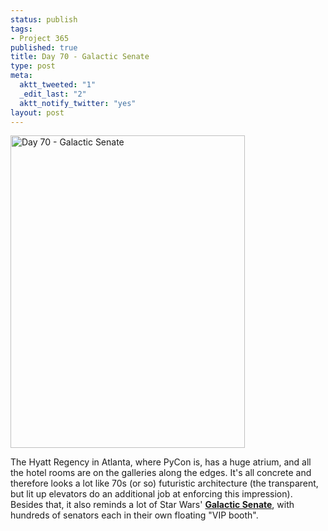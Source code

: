 ```yaml
--- 
status: publish
tags: 
- Project 365
published: true
title: Day 70 - Galactic Senate
type: post
meta: 
  aktt_tweeted: "1"
  _edit_last: "2"
  aktt_notify_twitter: "yes"
layout: post
---
```

<a href="http://www.flickr.com/photos/freeed/5519155034/" title="Day 70 - Galactic Senate by Fred​, on Flickr"><img src="http://farm6.static.flickr.com/5220/5519155034_376b8c12f3.jpg" width="375" height="500" alt="Day 70 - Galactic Senate" /></a>

The Hyatt Regency in Atlanta, where PyCon is, has a huge atrium, and all the hotel rooms are on the galleries along the edges. It's all concrete and therefore looks a lot like 70s (or so) futuristic architecture (the transparent, but lit up elevators do an additional job at enforcing this impression). Besides that, it also reminds a lot of Star Wars' <strong><a href="http://starwars.wikia.com/wiki/Galactic_Senate">Galactic Senate</a></strong>, with hundreds of senators each in their own floating "VIP booth".
